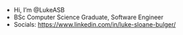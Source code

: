 - Hi, I’m @LukeASB
- BSc Computer Science Graduate, Software Engineer
- Socials: https://www.linkedin.com/in/luke-sloane-bulger/

<!---
LukeASB/LukeASB is a ✨ special ✨ repository because its `README.md` (this file) appears on your GitHub profile.
You can click the Preview link to take a look at your changes.
--->
